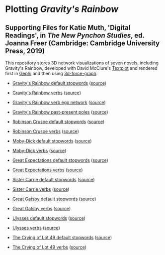 # Plotting *Gravity's Rainbow*
## Supporting Files for Katie Muth, 'Digital Readings', in *The New Pynchon Studies*, ed. Joanna Freer (Cambridge: Cambridge University Press, 2019)

This repository stores 3D network visualizations of seven novels, including Gravity's Rainbow, developed with David McClure's <a href = "https://github.com/davidmcclure/textplot">Textplot</a> and rendered first in <a href = "https://gephi.org/">Gephi</a> and then using <a href = "https://github.com/vasturiano/3d-force-graph">3d-force-graph</a>. 

* [Gravity's Rainbow default stopwords](https://krmuth.github.io/plot-gr/visualisations/gravitys-rainbow/stopwords/) ([source](https://github.com/krmuth/plot-gr/blob/3d-vis/visualisations/gravitys-rainbow/stopwords/index.html))

* [Gravity's Rainbow verbs](https://krmuth.github.io/plot-gr/visualisations/gravitys-rainbow/verbs/) ([source](https://github.com/krmuth/plot-gr/blob/3d-vis/visualisations/gravitys-rainbow/verbs/index.html))  

* [Gravity's Rainbow verb ego network](https://krmuth.github.io/plot-gr/visualisations/gravitys-rainbow/verb-egonet/) ([source](https://github.com/krmuth/plot-gr/blob/3d-vis/visualisations/gravitys-rainbow/verb-egonet/index.html))  

* [Gravity's Rainbow past-present poles](https://krmuth.github.io/plot-gr/visualisations/gravitys-rainbow/pastpres-egonet/) ([source](https://github.com/krmuth/plot-gr/blob/3d-vis/visualisations/gravitys-rainbow/pastpres-egonet/index.html))  

* [Robinson Crusoe default stopwords](https://krmuth.github.io/plot-gr/visualisations/crusoe/stopwords/) ([source](https://github.com/krmuth/plot-gr/blob/3d-vis/visualisations/crusoe/stopwords/index.html)) 

* [Robinson Crusoe verbs](https://krmuth.github.io/plot-gr/visualisations/crusoe/verbs/) ([source](https://github.com/krmuth/plot-gr/blob/3d-vis/visualisations/crusoe/verbs/index.html)) 

* [Moby-Dick default stopwords](https://krmuth.github.io/plot-gr/visualisations/moby-dick/stopwords/) ([source](https://github.com/krmuth/plot-gr/blob/3d-vis/visualisations/moby-dick/stopwords/index.html)) 

* [Moby-Dick verbs](https://krmuth.github.io/plot-gr/visualisations/moby-dick/verbs/) ([source](https://github.com/krmuth/plot-gr/blob/3d-vis/visualisations/moby-dick/verbs/index.html)) 

* [Great Expectations default stopwords](https://krmuth.github.io/plot-gr/visualisations/great-expectations/stopwords/) ([source](https://github.com/krmuth/plot-gr/blob/3d-vis/visualisations/great-expectations/stopwords/index.html)) 

* [Great Expectations verbs](https://krmuth.github.io/plot-gr/visualisations/great-expectations/verbs/) ([source](https://github.com/krmuth/plot-gr/blob/3d-vis/visualisations/great-expectations/verbs/index.html)) 

* [Sister Carrie default stopwords](https://krmuth.github.io/plot-gr/visualisations/sister-carrie/stopwords/) ([source](https://github.com/krmuth/plot-gr/blob/3d-vis/visualisations/sister-carrie/stopwords/index.html)) 

* [Sister Carrie verbs](https://krmuth.github.io/plot-gr/visualisations/sister-carrie/verbs/) ([source](https://github.com/krmuth/plot-gr/blob/3d-vis/visualisations/sister-carrie/verbs/index.html)) 

* [Great Gatsby default stopwords](https://krmuth.github.io/plot-gr/visualisations/gatsby/stopwords/) ([source](https://github.com/krmuth/plot-gr/blob/3d-vis/visualisations/gatsby/stopwords/index.html)) 

* [Great Gatsby verbs](https://krmuth.github.io/plot-gr/visualisations/gatsby/verbs/) ([source](https://github.com/krmuth/plot-gr/blob/3d-vis/visualisations/gatsby/verbs/index.html)) 

* [Ulysses default stopwords](https://krmuth.github.io/plot-gr/visualisations/ulysses/stopwords/) ([source](https://github.com/krmuth/plot-gr/blob/3d-vis/visualisations/ulysses/stopwords/index.html)) 

* [Ulysses verbs](https://krmuth.github.io/plot-gr/visualisations/ulysses/verbs/) ([source](https://github.com/krmuth/plot-gr/blob/3d-vis/visualisations/ulysses/verbs/index.html)) 

* [The Crying of Lot 49 default stopwords](https://krmuth.github.io/plot-gr/visualisations/lot-49/stopwords/) ([source](https://github.com/krmuth/plot-gr/blob/3d-vis/visualisations/lot-49/stopwords/index.html)) 

* [The Crying of Lot 49 verbs](https://krmuth.github.io/plot-gr/visualisations/lot-49/verbs/) ([source](https://github.com/krmuth/plot-gr/blob/3d-vis/visualisations/lot-49/verbs/index.html)) 

